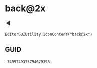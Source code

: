 # back@2x
![](/img/back@2x.png)

``` CSharp
EditorGUIUtility.IconContent("back@2x")
```
## GUID
```
-7499749373794679393
```
